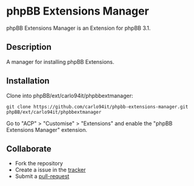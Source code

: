 # phpBB Extensions Manager

phpBB Extensions Manager is an Extension for phpBB 3.1.

## Description

A manager for installing phpBB Extensions.

## Installation

Clone into phpBB/ext/carlo94it/phpbbextmanager:

    git clone https://github.com/carlo94it/phpbb-extensions-manager.git phpBB/ext/carlo94it/phpbbextmanager

Go to "ACP" > "Customise" > "Extensions" and enable the "phpBB Extensions Manager" extension.

## Collaborate

* Fork the repository
* Create a issue in the [tracker](https://github.com/carlo94it/phpbb-extensions-manager/issues)
* Submit a [pull-request](https://github.com/carlo94it/phpbb-extensions-manager/pulls)
